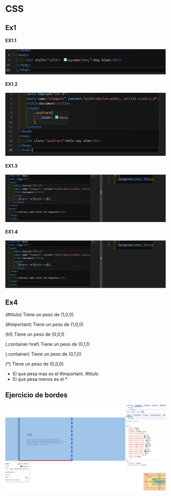 # CSS

## Ex1
#### EX1.1
![alt text](/IMG/image.png)
#### EX1.2
![](/IMG/image-2.png)
#### EX1.3
![alt text](/IMG/image-3.png)
#### EX1.4
![alt text](IMG/image-4.png)




## Ex4

(#titulo) Tiene un peso de (1,0,0)

(#important) Tiene un peso de (1,0,0)

(h1) Tiene un peso de (0,0,1)

(.container href) Tiene un peso de (0,1,1)

(.container) Tiene un peso de (0,1,0)

(*) Tiene un peso de (0,0,0)

- El que pesa mas es el #important, #titulo
- El que pesa menos es el *


## Ejercicio de bordes
![alt text](/IMG/image-5.png)